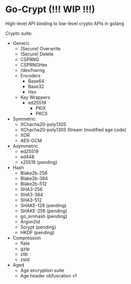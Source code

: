 # Go-Crypt (!!! WIP !!!)

High-level API binding to low-level crypto APIs in golang


Crypto suite:
- Generic
    - (Secure) Overwrite
    - (Secure) Delete
    - CSPRNG
    - CSPRNGHex
    - /dev/hwrng
    - Encoders
        - Base64
        - Base32
        - Hex
    - Key Wrappers
        - ed25519
            - PKIX
            - PKCS
- Symmetric
    - XChacha20-poly1305
    - XChacha20-poly1305 Stream (modified age code)
    - XOR
    - AES-GCM
- Asymmetric
    - ed25519
    - ed448 
    - x25519 (pending)
- Hash
    - Blake2b-256
    - Blake2b-384
    - Blake2b-512
    - SHA3-256
    - SHA3-384
    - SHA3-512
    - SHAKE-128 (pending)
    - SHAKE-256 (pending)
    - go_simhash (pending)
    - Argon2id
    - Scrypt (pending)
    - HKDF (pending) 
- Compression
    - flate
    - gzip
    - zlib
    - zstd
- Aged 
    - Age encryption suite
    - Age header obfuscation v1

